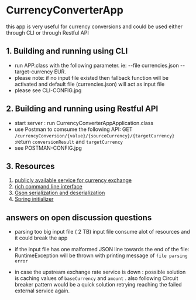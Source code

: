 # CurrencyConverterApp
this app is very useful for currency conversions and could be used either through CLI or through Restful API

## 1. Building and running using CLI
* run APP.class with the following parameter.  ie: --file currencies.json --target-currency EUR.
* please note:  if no input file existed then fallback function will be activated and default file (currencies.json) will act as input file 
* please see CLI-CONFIG.jpg



## 2. Building and running using Restful API
* start server : run CurrencyConverterAppApplication.class
* use Postman to comsume the following API: 
   GET `/currencyConversion/{value}/{sourceCurrency}/{targetCurrency}` :return `conversionResult` and `targetCurrency`
* see POSTMAN-CONFIG.jpg

## 3. Resources

  1. [publicly available service for currency exchange](https://www.exchangerate-api.com/docs/pair-conversion-requests)
  2. [ rich command line interface](https://picocli.info/)
  3. [Gson serialization and deserialization](https://github.com/google/gson)
  4. [Spring initializer](https://start.spring.io/)


## answers on  open discussion questions
*  parsing too big input file ( 2 TB) input file consume alot of resources and it could break the app 
* if the input file has one malformed JSON line towards the 
  end of the file: RuntimeException will be thrown with printing message of `file parsing error`
  
*  in case the upstream exchange rate service is down : possible solution is caching values of `baseCurrency` and `amount` . 
   also following Circuit breaker pattern would be a quick solution retrying reaching the failed external service again.
